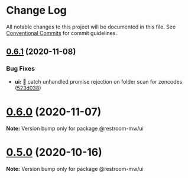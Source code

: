 # Change Log

All notable changes to this project will be documented in this file.
See [Conventional Commits](https://conventionalcommits.org) for commit guidelines.

## [0.6.1](https://github.com/dyne/restroom-wm/compare/v0.6.0...v0.6.1) (2020-11-08)


### Bug Fixes

* **ui:** 🐛  catch unhandled promise rejection on folder scan for zencodes ([523d038](https://github.com/dyne/restroom-wm/commit/523d03811f61a9ba22801221b06b5260f8f3fc9c))





# [0.6.0](https://github.com/dyne/restroom-wm/compare/v0.5.0...v0.6.0) (2020-11-07)

**Note:** Version bump only for package @restroom-mw/ui





# [0.5.0](https://github.com/dyne/restroom-wm/compare/v0.4.5...v0.5.0) (2020-10-16)

**Note:** Version bump only for package @restroom-mw/ui
